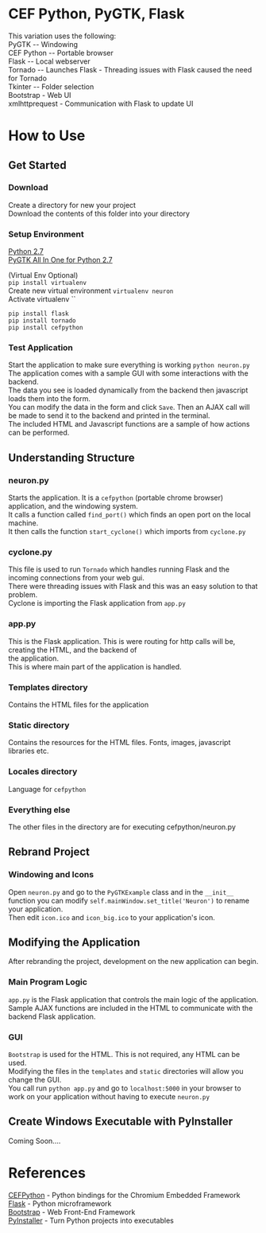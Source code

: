 # CEF Python, PyGTK, Flask
This variation uses the following:  
PyGTK -- Windowing  
CEF Python -- Portable browser  
Flask -- Local webserver  
Tornado -- Launches Flask - Threading issues with Flask caused the need for Tornado  
Tkinter -- Folder selection  
Bootstrap - Web UI  
xmlhttprequest - Communication with Flask to update UI  

# How to Use

## Get Started

### Download
Create a directory for new your project  
Download the contents of this folder into your directory

### Setup Environment

[Python 2.7](https://www.python.org/downloads/)  
[PyGTK All In One for Python 2.7](http://ftp.gnome.org/pub/GNOME/binaries/win32/pygtk/2.24/)  

(Virtual Env Optional)  
`pip install virtualenv`  
Create new virtual environment `virtualenv neuron`  
Activate virtualenv ``  

`pip install flask`  
`pip install tornado`  
`pip install cefpython`  

### Test Application
Start the application to make sure everything is working `python neuron.py`  
The application comes with a sample GUI with some interactions with the backend.  
The data you see is loaded dynamically from the backend then javascript loads them into the form.  
You can modify the data in the form and click `Save`. Then an AJAX call will be made to send it to the backend and
printed in the terminal.  
The included HTML and Javascript functions are a sample of how actions can be performed.

## Understanding Structure

### neuron.py
Starts the application.  It is a `cefpython` (portable chrome browser) application, and the windowing system.  
It calls a function called `find_port()` which finds an open port on the local machine.  
It then calls the function `start_cyclone()` which imports from `cyclone.py`

### cyclone.py
This file is used to run `Tornado` which handles running Flask and the incoming connections from your web gui.  
There were threading issues with Flask and this was an easy solution to that problem.  
Cyclone is importing the Flask application from `app.py`

### app.py
This is the Flask application.  This is were routing for http calls will be, creating the HTML, and the backend of  
the application.  
This is where main part of the application is handled. 

### Templates directory
Contains the HTML files for the application

### Static directory
Contains the resources for the HTML files. Fonts, images, javascript libraries etc.

### Locales directory
Language for `cefpython`

### Everything else
The other files in the directory are for executing cefpython/neuron.py

## Rebrand Project

### Windowing and Icons
Open `neuron.py` and go to the `PyGTKExample` class and in the `__init__` function you can modify 
`self.mainWindow.set_title('Neuron')` to rename your application.  
Then edit `icon.ico` and `icon_big.ico` to your application's icon.

## Modifying the Application
After rebranding the project, development on the new application can begin.

### Main Program Logic
`app.py` is the Flask application that controls the main logic of the application.  
Sample AJAX functions are included in the HTML to communicate with the backend Flask application.

### GUI
`Bootstrap` is used for the HTML.  This is not required, any HTML can be used.  
Modifying the files in the `templates` and `static` directories will allow you change the GUI.  
You call run `python app.py` and go to `localhost:5000` in your browser to work on your application without having 
to execute `neuron.py`

## Create Windows Executable with PyInstaller
Coming Soon....

# References
[CEFPython](https://github.com/cztomczak/cefpython) - Python bindings for the Chromium Embedded Framework  
[Flask](http://flask.pocoo.org/) - Python microframework  
[Bootstrap](http://getbootstrap.com/) - Web Front-End Framework  
[PyInstaller](http://www.pyinstaller.org/) - Turn Python projects into executables  